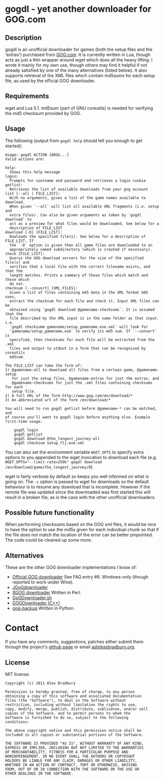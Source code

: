 # gogdl - yet another downloader for GOG.com

## Description
gogdl is an unofficial downloader for games (both the setup files and the 
'extras') purchased from [GOG.com](http://www.gog.com). It is currently 
written in Lua, though acts as just a thin wrapper around wget which does all 
the heavy lifting. I wrote it mainly for my own use, though others may find it 
helpful if not already satisfied by one of the many alternatives (listed 
below). It also supports retrieval of the XML files which contain md5sums for 
each setup file, as used by the official GOG downloader.

## Requirements
wget and Lua 5.1. md5sum (part of GNU coreutils) is needed for verifying the 
md5 checksum provided by GOG.

## Usage
The following (output from `gogdl help` should tell you enough to get 
started):

    Usage: gogdl ACTION [ARGS...]
    Valid actions are:

    help:
      Shows this help message
    login:
      Prompts for username and password and retrieves a login cookie
    getlist:
      Retrieves the list of available downloads from your gog account
    list [--all | FILE_LIST]:
      With no arguments, gives a list of the game names available to download. 
      When given `--all` will list all available URL fragments (i.e. setup and 
      extra files). Can also be given arguments as taken by `gogdl download` to 
      act as a preview for what files would be downloaded. See below for a 
      description of FILE_LIST
    download [-D] [FILE_LIST]:
      Dowloads the specified file(s). See below for a description of FILE_LIST. If 
      the `-D` option is given then all game files are downloaded to an 
      appropriately named subdirectory (which is created if necessary).
    check [FILE_LIST]:
      Querys the GOG download servers for the size of the specified file(s) and 
      verifies that a local file with the correct filename exists, and that the 
      length matches. Prints a summary of those files which match and those which 
      do not.
    checksum [--convert] [XML_FILES]:
      Given a list of files containing md5 data in the XML format GOG uses, 
      extract the checksum for each file and check it. Input XML files can be 
      obtained using `gogdl download @gamename-checksums`. It is assumed that the 
      file described by the XML input is in the same folder as that input. i.e. 
      `gogdl checksumm gamename/setup_gamename.exe.xml` will look for 
      `gamename/setup_gamename.exe` to verify its md5 sum. If `--convert` is 
      specified, then checksums for each file will be extracted from the .xml 
      files and output to stdout in a form that can be recognised by coreutils 
      md5sum.

    The FILE_LIST can take the form of:
    1) @gamename-all to download all files from a certain game, @gamename-setup 
       for just the setup files, @gamename-extras for just the extras, and 
       @gamename-checksums for just the .xml files containing checksums for each 
       setup file.
    2) A full URL of the form http://www.gog.com/en/download/*
    3) An abbreviated url of the form /en/download/*

    You will need to run gogdl getlist before @gamename-* can be matched, and
    of course you'll want to gogdl login before anything else. Example
    first-time usage:

        gogdl login
        gogdl getlist
        gogdl download @the_longest_journey-all
        gogdl checksum setup_tlj.exe.xml

You can also set the environment variable `WGET_OPTS` to specify extra options 
to you appended to the wget invocation to download each file (e.g.  
`WGET_OPTS="--limit-rate=250k" gogdl download /en/download/game/the_longest_journey/0`).

wget is fairly verbose by default so keeps you well informed on what is going 
on. The `-c` option is passed to wget for downloads so the default behaviour 
is to resume any download that is incomplete. However if the remote file was 
updated since the downloaded was first started this will result in a broken 
file, as is the case with the other unofficial downloaders.

## Possible future functionality
When performing checksums based on the GOG xml files, it would be nice to have 
the option to use the md5s given for each individual chunk so that if the file 
does not match the location of the error can be better pinpointed. The code 
could be cleaned up some more.

## Alternatives
These are the other GOG downloader implementations I know of:

* [Official GOG downloader](http://www.gog.com/en/support/website_help/downloads_and_games)
  See FAQ entry #6. Windows-only (though reported to work under Wine).
* [JGoGdownloader](http://www.gog.com/en/forum/general/jgogdownloader)
* [XGOG downloader](http://www.gog.com/en/forum/general/xgog_downloader)
Written in Perl.
* [GoGDownloader.sh](http://www.gog.com/en/forum/general/a_linux_downloader/page1)
* [GOGDownloader (C++)](http://www.gog.com/en/forum/general/simple_gogdownloader_written_in_c)
* [gog-backup](https://github.com/evanpowers/gog-backup) Written in Python.

# Contact

If you have any comments, suggestions, patches either submit them through the 
project's [github page](https://github.com/asb/gogdl) or email 
<asb@asbradbury.org>.

## License

MIT license:

    Copyright (c) 2011 Alex Bradbury

    Permission is hereby granted, free of charge, to any person
    obtaining a copy of this software and associated documentation
    files (the "Software"), to deal in the Software without
    restriction, including without limitation the rights to use,
    copy, modify, merge, publish, distribute, sublicense, and/or sell
    copies of the Software, and to permit persons to whom the
    Software is furnished to do so, subject to the following
    conditions:

    The above copyright notice and this permission notice shall be
    included in all copies or substantial portions of the Software.

    THE SOFTWARE IS PROVIDED "AS IS", WITHOUT WARRANTY OF ANY KIND,
    EXPRESS OR IMPLIED, INCLUDING BUT NOT LIMITED TO THE WARRANTIES
    OF MERCHANTABILITY, FITNESS FOR A PARTICULAR PURPOSE AND
    NONINFRINGEMENT. IN NO EVENT SHALL THE AUTHORS OR COPYRIGHT
    HOLDERS BE LIABLE FOR ANY CLAIM, DAMAGES OR OTHER LIABILITY,
    WHETHER IN AN ACTION OF CONTRACT, TORT OR OTHERWISE, ARISING
    FROM, OUT OF OR IN CONNECTION WITH THE SOFTWARE OR THE USE OR
    OTHER DEALINGS IN THE SOFTWARE.

